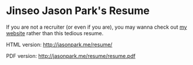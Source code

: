 # Jinseo Jason Park's Resume

If you are not a recruiter (or even if you are), you may wanna check out [my website](http://jasonpark.me/) rather than this tedious resume.

HTML version: http://jasonpark.me/resume/

PDF version: http://jasonpark.me/resume/resume.pdf